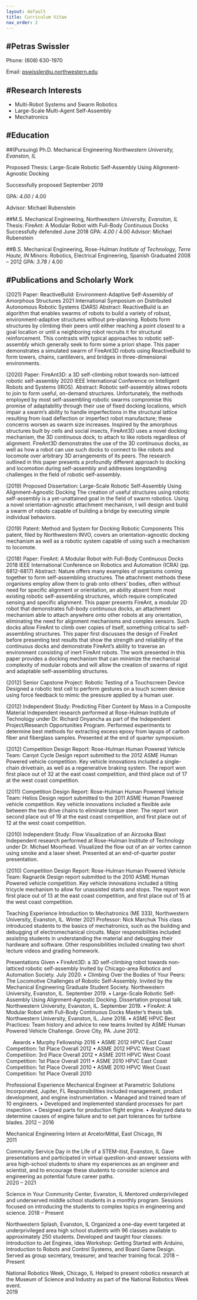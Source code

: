 ```yaml
---
layout: default
title: Curriculum Vitae
nav_order: 2
---
```


#Petras Swissler
----
Phone: (608) 630-1970	

Email: pswissler@u.northwestern.edu


#Research Interests
----
- Multi-Robot Systems and Swarm Robotics
- Large-Scale Multi-Agent Self-Assembly
- Mechatronics

#Education
----
##(Pursuing) Ph.D. Mechanical Engineering 
_Northwestern University, Evanston, IL_

Proposed Thesis: Large-Scale Robotic Self-Assembly Using Alignment-Agnostic Docking

Successfully proposed September 2019

GPA: *4.00* / 4.00

Advisor: Michael Rubenstein

##M.S. Mechanical Engineering, Northwestern 
_University, Evanston, IL_
Thesis: FireAnt: A Modular Robot with Full-Body Continuous Docks
Successfully defended June 2018
GPA: *4.00* / 4.00
Advisor: Michael Rubenstein

##B.S. Mechanical Engineering, Rose-Hulman 
_Institute of Technology, Terre Haute, IN_
Minors: Robotics, Electrical Engineering, Spanish
Graduated 2008 – 2012
GPA: *3.78* / 4.00

#Publications and Scholarly Work
----
(2021) Paper: ReactiveBuild: Environment-Adaptive Self-Assembly of Amorphous Structures
2021 International Symposium on Distributed Autonomous Robotic Systems (DARS)
Abstract: ReactiveBuild is an algorithm that enables swarms of robots to build a variety of robust, environment-adaptive structures without pre-planning. Robots form structures by climbing their peers until either reaching a point closest to a goal location or until a neighboring robot recruits it for structural reinforcement. This contrasts with typical approaches to robotic self-assembly which generally seek to form some a priori shape. This paper demonstrates a simulated swarm of FireAnt3D robots using ReactiveBuild to form towers, chains, cantilevers, and bridges in three-dimensional environments.

(2020) Paper: FireAnt3D: a 3D self-climbing robot towards non-latticed robotic self-assembly
2020 IEEE International Conference on Intelligent Robots and Systems (IROS). 
Abstract: Robotic self-assembly allows robots to join to form useful, on-demand structures. Unfortunately, the methods employed by most self-assembling robotic swarms compromise this promise of adaptability through their use of fixed docking locations, which impair a swarm’s ability to handle imperfections in the structural lattice resulting from load deflection or imperfect robot manufacture; these concerns worsen as swarm size increases. Inspired by the amorphous structures built by cells and social insects, FireAnt3D uses a novel docking mechanism, the 3D continuous dock, to attach to like robots regardless of alignment. FireAnt3D demonstrates the use of the 3D continuous docks, as well as how a robot can use such docks to connect to like robots and locomote over arbitrary 3D arrangements of its peers. The research outlined in this paper presents a profoundly different approach to docking and locomotion during self-assembly and addresses longstanding challenges in the field of robotic self-assembly.

(2019) Proposed Dissertation: Large-Scale Robotic Self-Assembly Using Alignment-Agnostic Docking
The creation of useful structures using robotic self-assembly is a yet-unattained goal in the field of swarm robotics. Using a novel orientation-agnostic attachment mechanism, I will design and build a swarm of robots capable of building a bridge by executing simple individual behaviors.

(2019) Patent: Method and System for Docking Robotic Components
This patent, filed by Northwestern INVO, covers an orientation-agnostic docking mechanism as well as a robotic system capable of using such a mechanism to locomote.

(2018) Paper: FireAnt: A Modular Robot with Full-Body Continuous Docks
2018 IEEE International Conference on Robotics and Automation (ICRA) (pp. 6812-6817)
Abstract: Nature offers many examples of organisms coming together to form self-assembling structures. The attachment methods these organisms employ allow them to grab onto others’ bodies, often without need for specific alignment or orientation, an ability absent from most existing robotic self-assembling structures, which require complicated sensing and specific alignment. This paper presents FireAnt, a modular 2D robot that demonstrates full-body continuous docks, an attachment mechanism able to attach anywhere onto other robots at any orientation, eliminating the need for alignment mechanisms and complex sensors. Such docks allow FireAnt to climb over copies of itself, something critical to self-assembling structures. This paper first discusses the design of FireAnt before presenting test results that show the strength and reliability of the continuous docks and demonstrate FireAnt’s ability to traverse an environment consisting of inert FireAnt robots. The work presented in this paper provides a docking mechanism that can minimize the mechanical complexity of modular robots and will allow the creation of swarms of rigid and adaptable self-assembling structures.

(2012) Senior Capstone Project: Robotic Testing of a Touchscreen Device
Designed a robotic test cell to perform gestures on a touch screen device using force feedback to mimic the pressure applied by a human user.

(2012) Independent Study: Predicting Fiber Content by Mass in a Composite Material
Independent research performed at Rose-Hulman Institute of Technology under Dr. Richard Onyancha as part of the Independent Project/Research Opportunities Program. Performed experiments to determine best methods for extracting excess epoxy from layups of carbon fiber and fiberglass samples. Presented at the end of quarter symposium.

(2012) Competition Design Report: Rose-Hulman Human Powered Vehicle Team: Carηot Cycle
Design report submitted to the 2012 ASME Human Powered vehicle competition. Key vehicle innovations included a single-chain drivetrain, as well as a regenerative braking system. The report won first place out of 32 at the east coast competition, and third place out of 17 at the west coast competition.

(2011) Competition Design Report: Rose-Hulman Human Powered Vehicle Team: Helios
Design report submitted to the 2011 ASME Human Powered vehicle competition. Key vehicle innovations included a flexible axle between the two drive chains to eliminate torque steer. The report won second place out of 19 at the east coast competition, and first place out of 12 at the west coast competition.

(2010) Independent Study: Flow Visualization of an Airzooka Blast
Independent research performed at Rose-Hulman Institute of Technology under Dr. Michael Moorhead. Visualized the flow out of an air vortex cannon using smoke and a laser sheet. Presented at an end-of-quarter poster presentation.

(2010) Competition Design Report: Rose-Hulman Human Powered Vehicle Team: Ragnarök
Design report submitted to the 2010 ASME Human Powered vehicle competition. Key vehicle innovations included a tilting tricycle mechanism to allow for unassisted starts and stops. The report won first place out of 13 at the east coast competition, and first place out of 15 at the west coast competition.

Teaching Experience
Introduction to Mechatronics (ME 333), Northwestern University, Evanston, IL. Winter 2021
Professor: Nick Marchuk
This class introduced students to the basics of mechatronics, such as the building and debugging of electromechanical circuits. Major responsibilities included assisting students in understanding the material and debugging their hardware and software. Other responsibilities included creating two short lecture videos and grading homework.


Presentations Given
•	FireAnt3D: a 3D self-climbing robot towards non-latticed robotic self-assembly
Invited by Chicago-area Robotics and Automation Society. July 2020.
•	Climbing Over the Bodies of Your Peers: The Locomotive Challenges of Robotic Self-Assembly. 
Invited by the Mechanical Engineering Graduate Student Society. 
Northwestern University, Evanston, IL. September 2019.
•	Large-Scale Robotic Self-Assembly Using Alignment-Agnostic Docking.
Dissertation proposal talk. Northwestern University, Evanston, IL. September 2019.
•	FireAnt: A Modular Robot with Full-Body Continuous Docks
Master’s thesis talk. Northwestern University, Evanston, IL. June 2018.
•	ASME HPVC Best Practices: Team history and advice to new teams
Invited by ASME Human Powered Vehicle Challenge. Grove City, PA. June 2012.

 
Awards
•	Murphy Fellowship 									   2016
•	ASME 2012 HPVC East Coast Competition: 1st Place Overall 				   2012
•	ASME 2012 HPVC West Coast Competition: 3rd Place Overall 				   2012
•	ASME 2011 HPVC West Coast Competition: 1st Place Overall 				   2011
•	ASME 2010 HPVC East Coast Competition: 1st Place Overall 				   2010
•	ASME 2010 HPVC West Coast Competition: 1st Place Overall 				   2010

Professional Experience
Mechanical Engineer at Parametric Solutions Incorporated, Jupiter, FL
Responsibilities included management, product development, and engine instrumentation.
•	Managed and trained team of 10 engineers.
•	Developed and implemented standard processes for part inspection.
•	Designed parts for production flight engine.
•	Analyzed data to determine causes of engine failure and to set part tolerances for turbine blades. 	2012 – 2016

Mechanical Engineering Intern at ArcelorMittal, East Chicago, IN	
2011

Community Service
Day in the Life of a STEM-itist, Evanston, IL
Gave presentations and participated in virtual question-and-answer sessions with area high-school students to share my experiences as an engineer and scientist, and to encourage these students to consider science and engineering as potential future career paths.	
2020 – 2021 

Science in Your Community Center, Evanston, IL
Mentored underprivileged and underserved middle school students in a monthly program. Sessions focused on introducing the students to complex topics in engineering and science.	2018 – Present

Northwestern Splash, Evanston, IL
Organized a one-day event targeted at underprivileged area high school students with 96 classes available to approximately 250 students. Developed and taught four classes: Introduction to Jet Engines, Idea Workshop: Getting Started with Arduino, Introduction to Robots and Control Systems, and Board Game Design. Served as group secretary, treasurer, and teacher training focal.	2018 – Present

National Robotics Week, Chicago, IL
Helped to present robotics research at the Museum of Science and Industry as part of the National Robotics Week event. 	
2019


